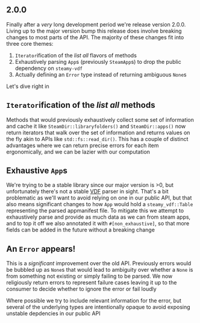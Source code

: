 ## 2.0.0

Finally after a _very_ long development period we're release version 2.0.0. Living up to the major version bump this release does involve breaking changes to most parts of the API. The majority of these changes fit into three core
themes:

1. `Iterator`ification of the _list all_ flavors of methods
2. Exhaustively parsing `App`s (previously `SteamApp`s) to drop the public dependency on `steamy-vdf`
3. Actually defining an `Error` type instead of returning ambiguous `None`s

Let's dive right in

## `Iterator`ification of the _list all_ methods

Methods that would previously exhaustively collect some set of information and cache it like `SteamDir::libraryfolders()` and `SteamDir::apps()` now return iterators that walk over the set of information and returns values on the fly akin to APIs like `std::fs::read_dir()`. This has a couple of distinct advantages where we can return precise errors for each item ergonomically, and we can be lazier with our computation

## Exhaustive `App`s

We're trying to be a stable library since our major version is >0, but unfortunately there's not a stable [VDF](https://developer.valvesoftware.com/wiki/KeyValues) parser in sight. That's a bit problematic as we'll want to avoid relying on one in our public API, but that also means significant changes to how `App` would hold a `steamy_vdf::Table` representing the parsed appmanifest file. To mitigate this we attempt to exhaustively parse and provide as much data as we can from steam apps, and to top it off we also annotated it with `#[non_exhaustive]`, so that more fields can be added in the future without a breaking change

## An `Error` appears!

This is a _significant_ improvement over the old API. Previously errors would be bubbled up as `None`s that would lead to ambiguity over whether a `None` is from something not existing or simply failing to be parsed. We now religiously return errors to represent failure cases leaving it up to the consumer to decide whether to ignore the error or fail loudly

Where possible we try to include relevant information for the error, but several of the underlying types are intentionally opaque to avoid exposing unstable depdencies in our public API
